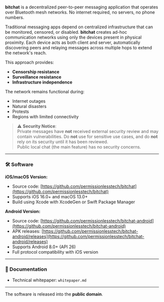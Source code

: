 
**bitchat** is a decentralized peer-to-peer messaging application that operates over Bluetooth mesh networks. No internet required, no servers, no phone numbers.

Traditional messaging apps depend on centralized infrastructure that can be monitored, censored, or disabled. **bitchat** creates ad-hoc communication networks using only the devices present in physical proximity. Each device acts as both client and server, automatically discovering peers and relaying messages across multiple hops to extend the network's reach.

This approach provides:
- **Censorship resistance**
- **Surveillance resistance**
- **Infrastructure independence**

The network remains functional during:
- Internet outages  
- Natural disasters  
- Protests  
- Regions with limited connectivity

> ⚠️ **Security Notice**:  
> Private messages have **not** received external security review and may contain vulnerabilities. Do **not** use for sensitive use cases, and do **not** rely on its security until it has been reviewed.  
> Public local chat (the main feature) has no security concerns.

---

### 🛠 Software

**iOS/macOS Version:**
- Source code: [https://github.com/permissionlesstech/bitchat](https://github.com/permissionlesstech/bitchat)  
- Supports iOS 16.0+ and macOS 13.0+  
- Build using Xcode with XcodeGen or Swift Package Manager

**Android Version:**
- Source code: [https://github.com/permissionlesstech/bitchat-android](https://github.com/permissionlesstech/bitchat-android)  
- APK releases: [https://github.com/permissionlesstech/bitchat-android/releases](https://github.com/permissionlesstech/bitchat-android/releases)  
- Supports Android 8.0+ (API 26)  
- Full protocol compatibility with iOS version

---

### 📄 Documentation

- Technical whitepaper: `whitepaper.md`

---

The software is released into the **public domain**.
